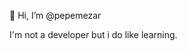 👋 Hi, I’m @pepemezar

I'm not a developer but i do like learning.

<!---
pepemezar/pepemezar is a ✨ special ✨ repository because its `README.md` (this file) appears on your GitHub profile.
You can click the Preview link to take a look at your changes.
--->
